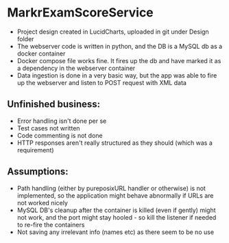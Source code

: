 # MarkrExamScoreService

- Project design created in LucidCharts, uploaded in git under Design folder
- The webserver code is written in python, and the DB is a MySQL db as a docker container
- Docker compose file works fine. It fires up the db and have marked it as a dependency in the webserver container
- Data ingestion is done in a very basic way, but the app was able to fire up the webserver and listen to POST request with XML data


## Unfinished business:

- Error handling isn't done per se
- Test cases not written
- Code commenting is not done
- HTTP responses aren't really structured as they should (which was a requirement)

## Assumptions:
- Path handling (either by pureposixURL handler or otherwise) is not implemented, so the application might behave abnormally if URLs are not worked nicely
- MySQL DB's cleanup after the container is killed (even if gently) might not work, and the port might stay hooled - so kill the listener if needed to re-fire the containers
- Not saving any irrelevant info (names etc) as there seem to be no use
